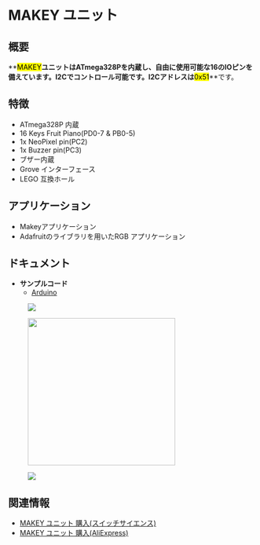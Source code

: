 # MAKEY ユニット



## 概要

**<mark>MAKEY</mark>**ユニットはATmega328Pを内蔵し、自由に使用可能な16のIOピンを備えています。I2Cでコントロール可能です。I2Cアドレスは**<mark>0x51</mark>**です。

## 特徴

- ATmega328P 内蔵
- 16 Keys Fruit Piano(PD0-7 & PB0-5)
- 1x NeoPixel pin(PC2)
- 1x Buzzer pin(PC3)
- ブザー内蔵
- Grove インターフェース
- LEGO 互換ホール

## アプリケーション

- Makeyアプリケーション
- Adafruitのライブラリを用いたRGB アプリケーション

## ドキュメント

- **サンプルコード**
  - [Arduino](https://github.com/m5stack/M5Stack/tree/master/examples/Unit/Makey)

<figure>
    <img src="assets/img/product_pics/unit/M5GO_Unit_makey.png">
</figure>

<figure>
    <img src="assets/img/product_pics/unit/M5GO_Unit_makey_interface.png" height="300" width="300">
</figure>

<figure>
    <img src="assets/img/product_pics/unit/unit_makey_application.png">
</figure>

## 関連情報

- [MAKEY ユニット 購入(スイッチサイエンス)](https://www.switch-science.com/catalog/4052/)
- [MAKEY ユニット 購入(AliExpress)](https://www.aliexpress.com/store/product/M5Stack-Makey-MEGA328P-16Key-Paino-ESP32-i2C/3226069_32924883456.html)